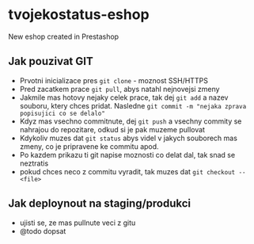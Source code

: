 # tvojekostatus-eshop

New eshop created in Prestashop

## Jak pouzivat GIT

- Prvotni inicializace pres `git clone` - moznost SSH/HTTPS
- Pred zacatkem prace `git pull`, abys natahl nejnovejsi zmeny
- Jakmile mas hotovy nejaky celek prace, tak dej `git add` a nazev souboru, ktery chces pridat. 
Nasledne `git commit -m "nejaka zprava popisujici co se delalo"`
- Kdyz mas vsechno commitnute, dej `git push` a vsechny commity se nahrajou do repozitare, odkud si je pak muzeme pullovat
- Kdykoliv muzes dat `git status` abys videl v jakych souborech mas zmeny, co je pripravene ke commitu apod.
- Po kazdem prikazu ti git napise moznosti co delat dal, tak snad se neztratis
- pokud chces neco z commitu vyradit, tak muzes dat `git checkout -- <file>`

## Jak deploynout na staging/produkci

- ujisti se, ze mas pullnute veci z gitu
- @todo dopsat
